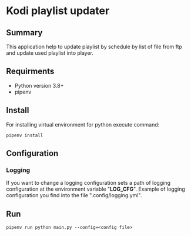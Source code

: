 # Kodi playlist updater

## Summary
This application help to update playlist by schedule by list of file from ftp and update used playlist into player.
  
## Requirments

- Python version 3.8+
- pipenv

## Install
For installing virtual environment for python execute command:
```shell script
pipenv install
```

## Configuration

### Logging
If you want to change a logging configuration sets a path of logging configuration at the environment variable "__LOG_CFG__".
Example of logging configuration you find into the file ".config/logging.yml".

## Run
```shell script
pipenv run python main.py --config=<config file>
```